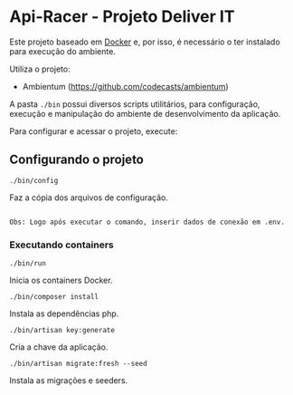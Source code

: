 # Api-Racer - Projeto Deliver IT

Este projeto baseado em [Docker](https://www.docker.com/) e, por isso, é necessário o ter instalado para execução do ambiente.

Utiliza o projeto:

- Ambientum (https://github.com/codecasts/ambientum)

A pasta `./bin` possui diversos scripts utilitários, para configuração, execução e manipulação do ambiente de desenvolvimento da aplicação.

Para configurar e acessar o projeto, execute:

## Configurando o projeto

```
./bin/config
```
Faz a cópia dos arquivos de configuração.
```

Obs: Logo após executar o comando, inserir dados de conexão em .env.
```

### Executando containers
```
./bin/run
```
Inicia os containers Docker.

```
./bin/composer install
```
Instala as dependências php.

```
./bin/artisan key:generate
```
Cria a chave da aplicação.

```
./bin/artisan migrate:fresh --seed
```
Instala as migrações e seeders.

